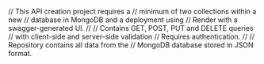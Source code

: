 
// This API creation project requires a 
// minimum of two collections within a new
// database in MongoDB and a deployment using 
// Render with a swagger-generated UI. 
//
// Contains GET, POST, PUT and DELETE queries 
// with client-side and server-side validation 
// Requires authentication.
//
// Repository contains all data from the
// MongoDB database stored in JSON format.
